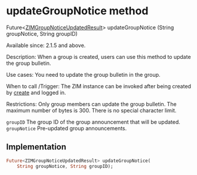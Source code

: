 


# updateGroupNotice method








Future&lt;[ZIMGroupNoticeUpdatedResult](../../zego_uikit_prebuilt_live_audio_room/ZIMGroupNoticeUpdatedResult-class.md)> updateGroupNotice
(String groupNotice, String groupID)





<p>Available since: 2.1.5 and above.</p>
<p>Description: When a group is created, users can use this method to update the group bulletin.</p>
<p>Use cases: You need to update the group bulletin in the group.</p>
<p>When to call /Trigger: The ZIM instance can be invoked after being created by <a href="../../zego_uikit_prebuilt_live_audio_room/ZIM/create.md">create</a> and logged in.</p>
<p>Restrictions: Only group members can update the group bulletin. The maximum number of bytes is 300. There is no special character limit.</p>
<p><code>groupID</code> The group ID of the group announcement that will be updated.
<code>groupNotice</code> Pre-updated group announcements.</p>



## Implementation

```dart
Future<ZIMGroupNoticeUpdatedResult> updateGroupNotice(
    String groupNotice, String groupID);
```







